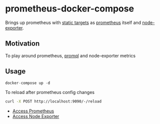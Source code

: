 # prometheus-docker-compose

Brings up prometheus with [static targets](prometheus_config/prometheus.yml) as [prometheus](https://github.com/prometheus/prometheus) itself and [node-exporter](https://github.com/prometheus/node_exporter).

## Motivation

To play around prometheus, [promql](https://prometheus.io/docs/prometheus/latest/querying/basics/) and node-exporter metrics

## Usage

```go
docker-compose up -d
```

To reload after prometheus config changes

```zsh
curl -X POST http://localhost:9090/-/reload
```

- [Access Prometheus](http://localhost:9090/)
- [Access Node Exporter](http://localhost:9100)
